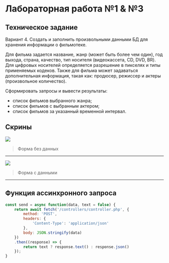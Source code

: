 # Лабораторная работа №1 & №3

## Техническое задание
Вариант 4. Создать и заполнить произвольными данными БД для хранения информации о фильмотеке.

Для фильма задается название, жанр (может быть более чем один), год выхода, страна, качество, тип носителя (видеокассета, CD, DVD, BR). Для цифровых носителей определяется разрешение в пикселях и типы применяемых кодеков. Также для фильма может задаваться дополнительная информация, такая как: продюсер, режиссер и актеры (произвольное количество).

Сформировать запросы и вывести результаты:

- список фильмов выбранного жанра;
- список фильмов с выбранным актером;
- список фильмов за указанный временной интервал.


## Скрины
![](https://i.imgur.com/AeZs2dP.png)
> Форма без данных
---
![](https://i.imgur.com/0BOAATh.png)
> Форма с данными
---

## Функция ассинхронного запроса
```javascript
const send = async function(data, text = false) {
    return await fetch('/controllers/controller.php', {
        method: 'POST',
        headers: {
            'Content-Type': 'application/json'
        },
        body: JSON.stringify(data)
    })
    .then((response) => { 
        return text ? response.text() : response.json()
    });
}
```
